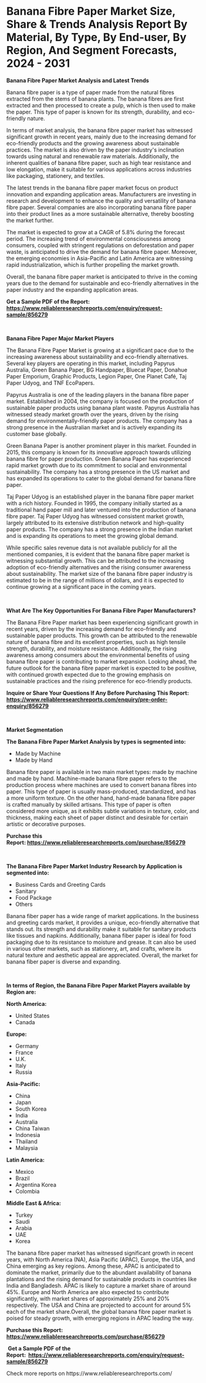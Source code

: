 <p><h1>Banana Fibre Paper Market Size, Share & Trends Analysis Report By Material, By Type, By End-user, By Region, And Segment Forecasts, 2024 - 2031</h1></p><p><strong>Banana Fibre Paper Market Analysis and Latest Trends</strong></p>
<p><p>Banana fibre paper is a type of paper made from the natural fibres extracted from the stems of banana plants. The banana fibres are first extracted and then processed to create a pulp, which is then used to make the paper. This type of paper is known for its strength, durability, and eco-friendly nature.</p><p>In terms of market analysis, the banana fibre paper market has witnessed significant growth in recent years, mainly due to the increasing demand for eco-friendly products and the growing awareness about sustainable practices. The market is also driven by the paper industry's inclination towards using natural and renewable raw materials. Additionally, the inherent qualities of banana fibre paper, such as high tear resistance and low elongation, make it suitable for various applications across industries like packaging, stationery, and textiles.</p><p>The latest trends in the banana fibre paper market focus on product innovation and expanding application areas. Manufacturers are investing in research and development to enhance the quality and versatility of banana fibre paper. Several companies are also incorporating banana fibre paper into their product lines as a more sustainable alternative, thereby boosting the market further.</p><p>The market is expected to grow at a CAGR of 5.8% during the forecast period. The increasing trend of environmental consciousness among consumers, coupled with stringent regulations on deforestation and paper waste, is anticipated to drive the demand for banana fibre paper. Moreover, the emerging economies in Asia-Pacific and Latin America are witnessing rapid industrialization, which is further propelling the market growth.</p><p>Overall, the banana fibre paper market is anticipated to thrive in the coming years due to the demand for sustainable and eco-friendly alternatives in the paper industry and the expanding application areas.</p></p>
<p><strong>Get a Sample PDF of the Report:&nbsp; <a href="https://www.reliableresearchreports.com/enquiry/request-sample/856279">https://www.reliableresearchreports.com/enquiry/request-sample/856279</a></strong></p>
<p>&nbsp;</p>
<p><strong>Banana Fibre Paper Major Market Players</strong></p>
<p><p>The Banana Fibre Paper Market is growing at a significant pace due to the increasing awareness about sustainability and eco-friendly alternatives. Several key players are operating in this market, including Papyrus Australia, Green Banana Paper, BG Handpaper, Bluecat Paper, Donahue Paper Emporium, Graphic Products, Legion Paper, One Planet Café, Taj Paper Udyog, and TNF EcoPapers.</p><p>Papyrus Australia is one of the leading players in the banana fibre paper market. Established in 2004, the company is focused on the production of sustainable paper products using banana plant waste. Papyrus Australia has witnessed steady market growth over the years, driven by the rising demand for environmentally-friendly paper products. The company has a strong presence in the Australian market and is actively expanding its customer base globally.</p><p>Green Banana Paper is another prominent player in this market. Founded in 2015, this company is known for its innovative approach towards utilizing banana fibre for paper production. Green Banana Paper has experienced rapid market growth due to its commitment to social and environmental sustainability. The company has a strong presence in the US market and has expanded its operations to cater to the global demand for banana fibre paper.</p><p>Taj Paper Udyog is an established player in the banana fibre paper market with a rich history. Founded in 1995, the company initially started as a traditional hand paper mill and later ventured into the production of banana fibre paper. Taj Paper Udyog has witnessed consistent market growth, largely attributed to its extensive distribution network and high-quality paper products. The company has a strong presence in the Indian market and is expanding its operations to meet the growing global demand.</p><p>While specific sales revenue data is not available publicly for all the mentioned companies, it is evident that the banana fibre paper market is witnessing substantial growth. This can be attributed to the increasing adoption of eco-friendly alternatives and the rising consumer awareness about sustainability. The market size of the banana fibre paper industry is estimated to be in the range of millions of dollars, and it is expected to continue growing at a significant pace in the coming years.</p></p>
<p>&nbsp;</p>
<p><strong>What Are The Key Opportunities For Banana Fibre Paper Manufacturers?</strong></p>
<p><p>The Banana Fibre Paper market has been experiencing significant growth in recent years, driven by the increasing demand for eco-friendly and sustainable paper products. This growth can be attributed to the renewable nature of banana fibre and its excellent properties, such as high tensile strength, durability, and moisture resistance. Additionally, the rising awareness among consumers about the environmental benefits of using banana fibre paper is contributing to market expansion. Looking ahead, the future outlook for the banana fibre paper market is expected to be positive, with continued growth expected due to the growing emphasis on sustainable practices and the rising preference for eco-friendly products.</p></p>
<p><strong>Inquire or Share Your Questions If Any Before Purchasing This Report: <a href="https://www.reliableresearchreports.com/enquiry/pre-order-enquiry/856279">https://www.reliableresearchreports.com/enquiry/pre-order-enquiry/856279</a></strong></p>
<p>&nbsp;</p>
<p><strong>Market Segmentation</strong></p>
<p><strong>The Banana Fibre Paper Market Analysis by types is segmented into:</strong></p>
<p><ul><li>Made by Machine</li><li>Made by Hand</li></ul></p>
<p><p>Banana fibre paper is available in two main market types: made by machine and made by hand. Machine-made banana fibre paper refers to the production process where machines are used to convert banana fibres into paper. This type of paper is usually mass-produced, standardized, and has a more uniform texture. On the other hand, hand-made banana fibre paper is crafted manually by skilled artisans. This type of paper is often considered more unique, as it exhibits subtle variations in texture, color, and thickness, making each sheet of paper distinct and desirable for certain artistic or decorative purposes.</p></p>
<p><strong>Purchase this Report:&nbsp;<a href="https://www.reliableresearchreports.com/purchase/856279">https://www.reliableresearchreports.com/purchase/856279</a></strong></p>
<p>&nbsp;</p>
<p><strong>The Banana Fibre Paper Market Industry Research by Application is segmented into:</strong></p>
<p><ul><li>Business Cards and Greeting Cards</li><li>Sanitary</li><li>Food Package</li><li>Others</li></ul></p>
<p><p>Banana fiber paper has a wide range of market applications. In the business and greeting cards market, it provides a unique, eco-friendly alternative that stands out. Its strength and durability make it suitable for sanitary products like tissues and napkins. Additionally, banana fiber paper is ideal for food packaging due to its resistance to moisture and grease. It can also be used in various other markets, such as stationery, art, and crafts, where its natural texture and aesthetic appeal are appreciated. Overall, the market for banana fiber paper is diverse and expanding.</p></p>
<p>&nbsp;</p>
<p><strong>In terms of Region, the Banana Fibre Paper Market Players available by Region are:</strong></p>
<p>
    <p> <strong> North America: </strong>
        <ul>
            <li>United States</li>
            <li>Canada</li>
        </ul>
        </p> 
    <p> <strong> Europe: </strong>
        <ul>
            <li>Germany</li>
            <li>France</li>
            <li>U.K.</li>
            <li>Italy</li>
            <li>Russia</li>
        </ul>
        </p> 
    <p> <strong> Asia-Pacific: </strong>
        <ul>
            <li>China</li>
            <li>Japan</li>
            <li>South Korea</li>
            <li>India</li>
            <li>Australia</li>
            <li>China Taiwan</li>
            <li>Indonesia</li>
            <li>Thailand</li>
            <li>Malaysia</li>
        </ul>
        </p> 
    <p> <strong> Latin America: </strong>
        <ul>
            <li>Mexico</li>
            <li>Brazil</li>
            <li>Argentina Korea</li>
            <li>Colombia</li>
        </ul>
        </p> 
    <p> <strong> Middle East & Africa: </strong>
        <ul>
            <li>Turkey</li>
            <li>Saudi</li>
            <li>Arabia</li>
            <li>UAE</li>
            <li>Korea</li>
        </ul>
    </p>
    </p>
<p><p>The banana fibre paper market has witnessed significant growth in recent years, with North America (NA), Asia Pacific (APAC), Europe, the USA, and China emerging as key regions. Among these, APAC is anticipated to dominate the market, primarily due to the abundant availability of banana plantations and the rising demand for sustainable products in countries like India and Bangladesh. APAC is likely to capture a market share of around 45%. Europe and North America are also expected to contribute significantly, with market shares of approximately 25% and 20% respectively. The USA and China are projected to account for around 5% each of the market share.Overall, the global banana fibre paper market is poised for steady growth, with emerging regions in APAC leading the way.</p></p>
<p><strong>Purchase this Report: <a href="https://www.reliableresearchreports.com/purchase/856279">https://www.reliableresearchreports.com/purchase/856279</a></strong></p>
<p>&nbsp;<strong>Get a Sample PDF of the Report:&nbsp;&nbsp;<a href="https://www.reliableresearchreports.com/enquiry/request-sample/856279">https://www.reliableresearchreports.com/enquiry/request-sample/856279</a></strong></p>
<p><strong></strong></p>
<p>Check more reports on https://www.reliableresearchreports.com/</p>